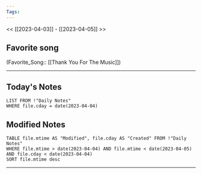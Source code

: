```yaml
---
Tags:
---
```

<< [[2023-04-03]] - [[2023-04-05]] >>
## Favorite song
(Favorite_Song:: [[Thank You For The Music]])

___
## Today's Notes
```dataview
LIST FROM !"Daily Notes"
WHERE file.cday = date(2023-04-04)
```
## Modified Notes
```dataview
TABLE file.mtime AS "Modified", file.cday AS "Created" FROM !"Daily Notes" 
WHERE file.mtime > date(2023-04-04) AND file.mtime < date(2023-04-05) AND file.cday < date(2023-04-04)
SORT file.mtime desc
```
___
